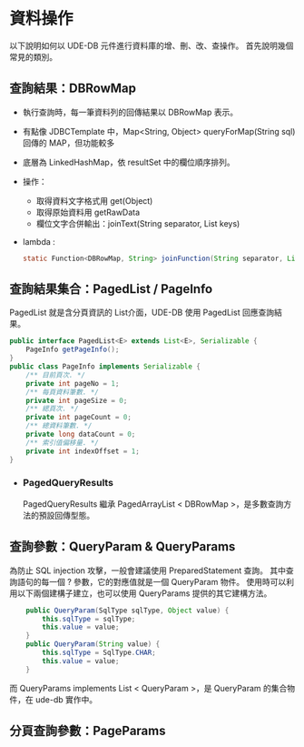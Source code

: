 # 資料操作

以下說明如何以 UDE-DB 元件進行資料庫的增、刪、改、查操作。
首先說明幾個常見的類別。

## 查詢結果：DBRowMap 

* 執行查詢時，每一筆資料列的回傳結果以 DBRowMap 表示。
* 有點像 JDBCTemplate 中，Map<String, Object> queryForMap(String sql) 回傳的 MAP，但功能較多
* 底層為 LinkedHashMap，依 resultSet 中的欄位順序排列。
* 操作：
  * 取得資料文字格式用 get(Object)
  * 取得原始資料用 getRawData
  * 欄位文字合併輸出：joinText(String separator, List<String> keys)
* lambda :

  ``` java
  static Function<DBRowMap, String> joinFunction(String separator, List<String> keys)
  ```
  
## 查詢結果集合：PagedList / PageInfo

PagedList 就是含分頁資訊的 List介面，UDE-DB 使用 PagedList 回應查詢結果。

``` java
public interface PagedList<E> extends List<E>, Serializable {
    PageInfo getPageInfo();
}
public class PageInfo implements Serializable {
    /** 目前頁次. */
    private int pageNo = 1;
    /** 每頁資料筆數. */
    private int pageSize = 0;
    /** 緦頁次. */
    private int pageCount = 0;
    /** 總資料筆數. */
    private long dataCount = 0;
    /** 索引值偏移量. */
    private int indexOffset = 1;
}
```

* ### PagedQueryResults 

  PagedQueryResults 繼承 PagedArrayList < DBRowMap \>，是多數查詢方法的預設回傳型態。
  
## 查詢參數：QueryParam & QueryParams

 為防止 SQL injection 攻擊，一般會建議使用 PreparedStatement 查詢。
 其中查詢語句的每一個 ? 參數，它的對應值就是一個 QueryParam 物件。
 使用時可以利用以下兩個建構子建立，也可以使用 QueryParams 提供的其它建構方法。
 
``` java
    public QueryParam(SqlType sqlType, Object value) {
        this.sqlType = sqlType;
        this.value = value;
    }
    public QueryParam(String value) {
        this.sqlType = SqlType.CHAR;
        this.value = value;
    }
```
  
 
 
 而 QueryParams implements List < QueryParam \>，是 QueryParam 的集合物件，在 ude-db 實作中。
 
 


  

## 分頁查詢參數：PageParams







